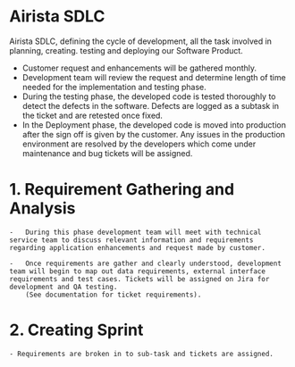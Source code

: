 # Airista SDLC
Airista SDLC, defining the cycle of development, all the task involved in planning, creating. testing and deploying our Software Product. 

- Customer request and enhancements will be gathered monthly.
- Development team will review the request and determine length of time needed for the implementation and testing phase.
- During the testing phase, the developed code is tested thoroughly to detect the defects in the software. Defects are logged as a subtask in the ticket and  are retested once fixed.
- In the Deployment phase, the developed code is moved into production after the sign off is given by the customer. Any issues in the production environment are resolved by the developers which come under maintenance and bug tickets will be assigned.


# 1.	Requirement Gathering and Analysis

    -	During this phase development team will meet with technical service team to discuss relevant information and requirements regarding application enhancements and request made by customer.
    
    -	Once requirements are gather and clearly understood, development team will begin to map out data requirements, external interface requirements and test cases. Tickets will be assigned on Jira for development and QA testing. 
        (See documentation for ticket requirements).

# 2.	Creating Sprint
    - Requirements are broken in to sub-task and tickets are assigned.
        

